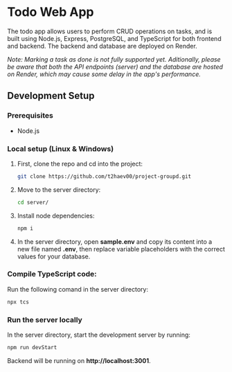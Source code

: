 # Todo Web App

The todo app allows users to perform CRUD operations on tasks, and is built using Node.js, Express, PostgreSQL, and TypeScript for both frontend and backend. The backend and database are deployed on Render.

_Note: Marking a task as done is not fully supported yet. Aditionally, please be aware that both the API endpoints (server) and the database are hosted on Render, which may cause some delay in the app's performance._

## Development Setup

### Prerequisites
- Node.js

### Local setup (Linux & Windows)

1. First, clone the repo and cd into the project:
   ```sh
   git clone https://github.com/t2haev00/project-groupd.git
   ```
   
2. Move to the server directory:
   ```sh
   cd server/
   ```
   
3. Install node dependencies:
   ```sh
   npm i
   ```
   
4. In the server directory, open **sample.env** and copy its content into a new file named **.env**, then replace variable placeholders with the correct values for your database.

### Compile TypeScript code:
Run the following comand in the server directory:
   ```sh
   npx tcs
   ```
  
### Run the server locally
In the server directory, start the development server by running:
   ```sh
   npm run devStart
   ```
Backend will be running on **http://localhost:3001**.
